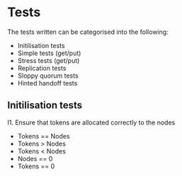 # Tests
The tests written can be categorised into the following:
- Initilisation tests
- Simple tests (get/put)
- Stress tests (get/put)
- Replication tests
- Sloppy quorum tests
- Hinted handoff tests

## Initilisation tests
I1. Ensure that tokens are allocated correctly to the nodes
- Tokens == Nodes
- Tokens > Nodes
- Tokens < Nodes
- Nodes == 0
- Tokens == 0